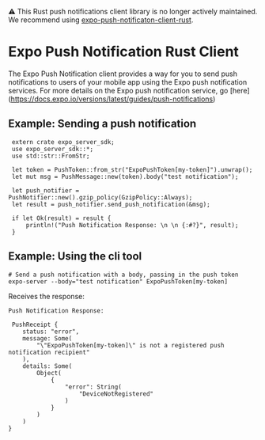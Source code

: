 ⚠️ This Rust push notifications client library is no longer actively maintained. We recommend using [expo-push-notificaton-client-rust](https://github.com/katayama8000/expo-push-notification-client-rust).

# Expo Push Notification Rust Client

The Expo Push Notification client provides a way for you to send push notifications to users of your mobile app using the Expo push notification services. For more details on the Expo push notification service, go [here] (https://docs.expo.io/versions/latest/guides/push-notifications)

## Example: Sending a push notification

```
 extern crate expo_server_sdk;
 use expo_server_sdk::*;
 use std::str::FromStr;

 let token = PushToken::from_str("ExpoPushToken[my-token]").unwrap();
 let mut msg = PushMessage::new(token).body("test notification");

 let push_notifier = PushNotifier::new().gzip_policy(GzipPolicy::Always);
 let result = push_notifier.send_push_notification(&msg);

 if let Ok(result) = result {
     println!("Push Notification Response: \n \n {:#?}", result);
 }
```

## Example: Using the cli tool

```
# Send a push notification with a body, passing in the push token
expo-server --body="test notification" ExpoPushToken[my-token]
```

Receives the response:
```
Push Notification Response: 
 
 PushReceipt {
    status: "error",
    message: Some(
        "\"ExpoPushToken[my-token]\" is not a registered push notification recipient"
    ),
    details: Some(
        Object(
            {
                "error": String(
                    "DeviceNotRegistered"
                )
            }
        )
    )
}
```